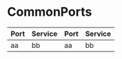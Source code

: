 # CommonPorts

<table style="width:100%">
  <thead>
    <tr>
      <th>Port</th>
      <th>Service</th>
      <th>Port</th>
      <th>Service</th>
    </tr>
  </thead>
  <tbody>
  <tr>
    <td>aa</td>
    <td>bb</td>
    <td>aa</td>
    <td>bb</td>
  </tr>
  </tbody>
</table>
